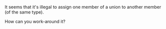 It seems that it's illegal to assign one member of a union to another member (of the same type).

How can you work-around it?
